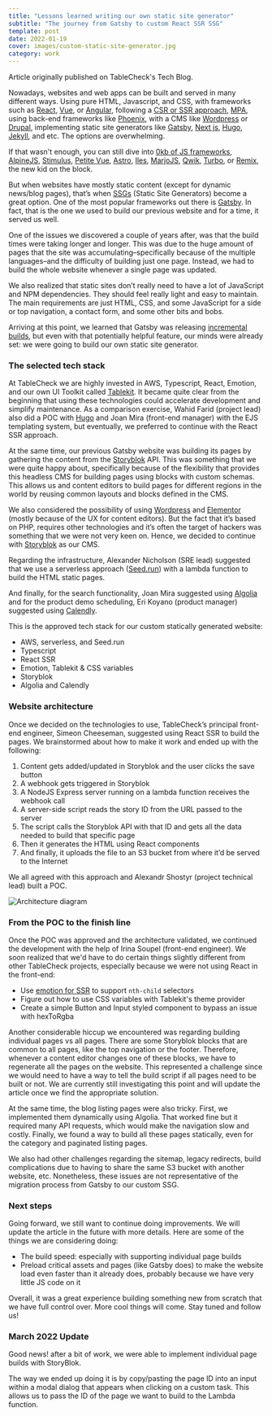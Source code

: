 ```yaml
---
title: "Lessons learned writing our own static site generator"
subtitle: "The journey from Gatsby to custom React SSR SSG"
template: post
date: 2022-01-19
cover: images/custom-static-site-generator.jpg
category: work
---
```


Article originally published on TableCheck's Tech Blog.

Nowadays, websites and web apps can be built and served in many different ways. Using pure HTML, Javascript, and CSS, with frameworks such as [React](https://reactjs.org/ ), [Vue](https://vuejs.org/ ), or [Angular](https://angularjs.org/ ), following a [CSR or SSR approach](https://developers.google.com/web/updates/2019/02/rendering-on-the-web ), [MPA](https://applandeo.com/blog/single-page-applications-versus-multi-page-applications-what-to-choose/#:~:text=What%20is%20an%20MPA%3F,have%20different%20levels%20of%20UI. ), using back-end frameworks like [Phoenix](https://www.phoenixframework.org/ ), with a CMS like [Wordpress](https://wordpress.org/ ) or [Drupal](https://www.drupal.org/ ), implementing static site generators like [Gatsby](https://jamstack.org/generators/gatsby/ ), [Next js](https://nextjs.org/ ), [Hugo](https://gohugo.io/ ), [Jekyll](https://jekyllrb.com/ ), and etc. The options are overwhelming.

If that wasn't enough, you can still dive into [0kb of JS frameworks](https://dev.to/this-is-learning/is-0kb-of-javascript-in-your-future-48og ), [AlpineJS](https://alpinejs.dev/ ), [Stimulus](https://stimulus.hotwired.dev/ ), [Petite Vue](https://github.com/vuejs/petite-vue ), [Astro](https://astro.build/ ), [Iles](https://iles-docs.netlify.app/ ), [MarjoJS](https://markojs.com/ ), [Qwik](https://github.com/BuilderIO/qwik ), [Turbo](https://github.com/hotwired/turbo-rails ), or [Remix](https://remix.run/ ), the new kid on the block.

But when websites have mostly static content (except for dynamic news/blog pages), that’s when [SSGs](https://jamstack.org/generators/ ) (Static Site Generators) become a great option. One of the most popular frameworks out there is [Gatsby](https://jamstack.org/generators/gatsby/ ). In fact, that is the one we used to build our previous website and for a time, it served us well.

One of the issues we discovered a couple of years after, was that the build times were taking longer and longer. This was due to the huge amount of pages that the site was accumulating–specifically because of the multiple languages–and the difficulty of building just one page. Instead, we had to build the whole website whenever a single page was updated.

We also realized that static sites don’t really need to have a lot of JavaScript and NPM dependencies. They should feel really light and easy to maintain. The main requirements are just HTML, CSS, and some JavaScript for a side or top navigation, a contact form, and some other bits and bobs.

Arriving at this point, we learned that Gatsby was releasing [incremental builds](https://www.gatsbyjs.com/blog/2020-04-22-announcing-incremental-builds/ ), but even with that potentially helpful feature, our minds were already set: we were going to build our own static site generator.

### The selected tech stack

At TableCheck we are highly invested in AWS, Typescript, React, Emotion, and our own UI Toolkit called [Tablekit](http://tablekit.tablecheck.com/ ). It became quite clear from the beginning that using these technologies could accelerate development and simplify maintenance. As a comparison exercise, Wahid Farid (project lead) also did a POC with [Hugo](https://gohugo.io/ ) and Joan Mira (front-end manager) with the EJS templating system, but eventually, we preferred to continue with the React SSR approach.

At the same time, our previous Gatsby website was building its pages by gathering the content from the [Storyblok](https://www.storyblok.com/home ) API. This was something that we were quite happy about, specifically because of the flexibility that provides this headless CMS for building pages using blocks with custom schemas. This allows us and content editors to build pages for different regions in the world by reusing common layouts and blocks defined in the CMS.

We also considered the possibility of using [Wordpress](https://wordpress.org/ ) and [Elementor](https://elementor.com/ ) (mostly because of the UX for content editors). But the fact that it’s based on PHP, requires other technologies and it’s often the target of hackers was something that we were not very keen on. Hence, we decided to continue with [Storyblok](https://www.storyblok.com/home ) as our CMS.

Regarding the infrastructure, Alexander Nicholson (SRE lead) suggested that we use a serverless approach ([Seed.run](https://seed.run/ )) with a lambda function to build the HTML static pages.

And finally, for the search functionality, Joan Mira suggested using [Algolia](https://www.algolia.com/ ) and for the product demo scheduling, Eri Koyano (product manager) suggested using [Calendly](https://calendly.com/ ).

This is the approved tech stack for our custom statically generated website:

* AWS, serverless, and Seed.run
* Typescript
* React SSR
* Emotion, Tablekit & CSS variables
* Storyblok
* Algolia and Calendly

### Website architecture

Once we decided on the technologies to use, TableCheck’s principal front-end engineer, Simeon Cheeseman, suggested using React SSR to build the pages. We brainstormed about how to make it work and ended up with the following:

1. Content gets added/updated in Storyblok and the user clicks the save button
2. A webhook gets triggered in Storyblok
3. A NodeJS Express server running on a lambda function receives the webhook call
4. A server-side script reads the story ID from the URL passed to the server
5. The script calls the Storyblok API with that ID and gets all the data needed to build that specific page
6. Then it generates the HTML using React components
7. And finally, it uploads the file to an S3 bucket from where it’d be served to the Internet
    
We all agreed with this approach and Alexandr Shostyr (project technical lead) built a POC.

![](/blog/lessons-learned-writing-our-own-static-site-generator/images/static-site-generator-diagram.jpg "Architecture diagram")

### From the POC to the finish line

Once the POC was approved and the architecture validated, we continued the development with the help of Irina Soupel (front-end engineer). We soon realized that we'd have to do certain things slightly different from other TableCheck projects, especially because we were not using React in the front-end:

* Use [emotion for SSR](https://emotion.sh/docs/ssr ) to support `nth-child` selectors
* Figure out how to use CSS variables with Tablekit's theme provider
* Create a simple Button and Input styled component to bypass an issue with hexToRgba
    

Another considerable hiccup we encountered was regarding building individual pages vs all pages. There are some Storyblok blocks that are common to all pages, like the top navigation or the footer. Therefore, whenever a content editor changes one of these blocks, we have to regenerate all the pages on the website. This represented a challenge since we would need to have a way to tell the build script if all pages need to be built or not. We are currently still investigating this point and will update the article once we find the appropriate solution.

At the same time, the blog listing pages were also tricky. First, we implemented them dynamically using Algolia. That worked fine but it required many API requests, which would make the navigation slow and costly. Finally, we found a way to build all these pages statically, even for the category and paginated listing pages.

We also had other challenges regarding the sitemap, legacy redirects, build complications due to having to share the same S3 bucket with another website, etc. Nonetheless, these issues are not representative of the migration process from Gatsby to our custom SSG.

### Next steps

Going forward, we still want to continue doing improvements. We will update the article in the future with more details. Here are some of the things we are considering doing:

* The build speed: especially with supporting individual page builds 
* Preload critical assets and pages (like Gatsby does) to make the website load even faster than it already does, probably because we have very little JS code on it
    
Overall, it was a great experience building something new from scratch that we have full control over. More cool things will come. Stay tuned and follow us!

### March 2022 Update

Good news! after a bit of work, we were able to implement individual page builds with StoryBlok.

The way we ended up doing it is by copy/pasting the page ID into an input within a modal dialog that appears when clicking on a custom task. This allows us to pass the ID of the page we want to build to the Lambda function.
